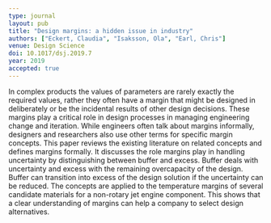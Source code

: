 ```yaml
---
type: journal
layout: pub
title: "Design margins: a hidden issue in industry"
authors: ["Eckert, Claudia", "Isaksson, Ola", "Earl, Chris"]
venue: Design Science
doi: 10.1017/dsj.2019.7
year: 2019
accepted: true
---
```

In complex products the values of parameters are rarely exactly the
   required values, rather they often have a margin that might be designed
   in deliberately or be the incidental results of other design decisions.
   These margins play a critical role in design processes in managing
   engineering change and iteration. While engineers often talk about
   margins informally, designers and researchers also use other terms for
   specific margin concepts. This paper reviews the existing literature on
   related concepts and defines margins formally. It discusses the role
   margins play in handling uncertainty by distinguishing between buffer
   and excess. Buffer deals with uncertainty and excess with the remaining
   overcapacity of the design. Buffer can transition into excess of the
   design solution if the uncertainty can be reduced. The concepts are
   applied to the temperature margins of several candidate materials for a
   non-rotary jet engine component. This shows that a clear understanding
   of margins can help a company to select design alternatives.

